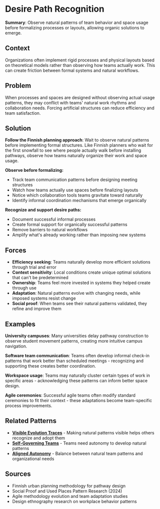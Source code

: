 ---
---
# Desire Path Recognition

**Summary**: Observe natural patterns of team behavior and space usage before formalizing processes or layouts, allowing organic solutions to emerge.

## Context

Organizations often implement rigid processes and physical layouts based on theoretical models rather than observing how teams actually work. This can create friction between formal systems and natural workflows.

## Problem

When processes and spaces are designed without observing actual usage patterns, they may conflict with teams' natural work rhythms and collaboration needs. Forcing artificial structures can reduce efficiency and team satisfaction.

## Solution

**Follow the Finnish planning approach**: Wait to observe natural patterns before implementing formal structures. Like Finnish planners who wait for the first snowfall to see where people actually walk before installing pathways, observe how teams naturally organize their work and space usage.

**Observe before formalizing:**
- Track team communication patterns before designing meeting structures
- Watch how teams actually use spaces before finalizing layouts
- Notice which collaboration tools teams gravitate toward naturally
- Identify informal coordination mechanisms that emerge organically

**Recognize and support desire paths:**
- Document successful informal processes
- Create formal support for organically successful patterns
- Remove barriers to natural workflows
- Amplify what's already working rather than imposing new systems

## Forces

- **Efficiency seeking**: Teams naturally develop more efficient solutions through trial and error
- **Context sensitivity**: Local conditions create unique optimal solutions that can't be predetermined
- **Ownership**: Teams feel more invested in systems they helped create through use
- **Adaptation**: Natural patterns evolve with changing needs, while imposed systems resist change
- **Social proof**: When teams see their natural patterns validated, they refine and improve them

## Examples

**University campuses**: Many universities delay pathway construction to observe student movement patterns, creating more intuitive campus navigation.

**Software team communication**: Teams often develop informal check-in patterns that work better than scheduled meetings - recognizing and supporting these creates better coordination.

**Workspace usage**: Teams may naturally cluster certain types of work in specific areas - acknowledging these patterns can inform better space design.

**Agile ceremonies**: Successful agile teams often modify standard ceremonies to fit their context - these adaptations become team-specific process improvements.

## Related Patterns

- **[Visible Evolution Traces](../architectural-spatial/visible-evolution-traces.md)** - Making natural patterns visible helps others recognize and adopt them
- **[Self-Governing Teams](self-governing-teams.md)** - Teams need autonomy to develop natural patterns
- **[Aligned Autonomy](aligned-autonomy.md)** - Balance between natural team patterns and organizational needs

## Sources

- Finnish urban planning methodology for pathway design
- Social Proof and Used Places Pattern Research (2024)
- Agile methodology evolution and team adaptation studies
- Design ethnography research on workplace behavior patterns